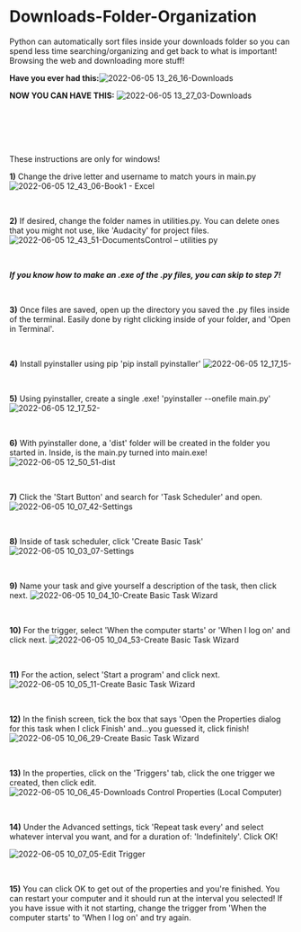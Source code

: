 # Downloads-Folder-Organization
Python can automatically sort files inside your downloads folder so you can spend less time searching/organizing and get back to what is important! Browsing the web and downloading more stuff!

**Have you ever had this:**![2022-06-05 13_26_16-Downloads](https://user-images.githubusercontent.com/99138808/172062729-d9eaf301-dd9a-464d-bbae-6ab894d3525e.png)




**NOW YOU CAN HAVE THIS:**
![2022-06-05 13_27_03-Downloads](https://user-images.githubusercontent.com/99138808/172062742-3efc68a0-9985-4440-b3cd-fa4272d551c9.png)

<br /><br /><br /><br />

These instructions are only for windows!

**1)** Change the drive letter and username to match yours in main.py
![2022-06-05 12_43_06-Book1 - Excel](https://user-images.githubusercontent.com/99138808/172061153-23015864-ab57-4462-bc6a-dc04743856f8.png)

<br />

**2)** If desired, change the folder names in utilities.py. You can delete ones that you might not use, like 'Audacity' for project files.
![2022-06-05 12_43_51-DocumentsControl – utilities py](https://user-images.githubusercontent.com/99138808/172061204-b6bff825-4d52-4098-8609-f2b13d302f0e.png)

<br />

***If you know how to make an .exe of the .py files, you can skip to step 7!***

<br />

**3)** Once files are saved, open up the directory you saved the .py files inside of the terminal. 
   Easily done by right clicking inside of your folder, and 'Open in Terminal'.

<br />

**4)** Install pyinstaller using pip
   'pip install pyinstaller'
![2022-06-05 12_17_15-](https://user-images.githubusercontent.com/99138808/172061282-3dc0ec66-3c60-44c6-9501-76a8fd3a29c2.png)

<br />

**5)** Using pyinstaller, create a single .exe!
   'pyinstaller --onefile main.py'
![2022-06-05 12_17_52-](https://user-images.githubusercontent.com/99138808/172061326-ec595c4b-f53d-4c3a-8b1b-fcf6f792c27f.png)

<br />

**6)** With pyinstaller done, a 'dist' folder will be created in the folder you started in. Inside, is the main.py turned into main.exe!
![2022-06-05 12_50_51-dist](https://user-images.githubusercontent.com/99138808/172061436-8a0b29d7-66d9-44b7-b0f4-0d921e7a6406.png)

<br />

**7)** Click the 'Start Button' and search for 'Task Scheduler' and open.
![2022-06-05 10_07_42-Settings](https://user-images.githubusercontent.com/99138808/172061521-1d186773-585c-45a6-975f-7c6f325394c2.png)

<br />

**8)** Inside of task scheduler, click 'Create Basic Task' 
![2022-06-05 10_03_07-Settings](https://user-images.githubusercontent.com/99138808/172061626-6c4bcd95-dbd9-4b81-82eb-56990c405e65.png)

<br />

**9)** Name your task and give yourself a description of the task, then click next.
![2022-06-05 10_04_10-Create Basic Task Wizard](https://user-images.githubusercontent.com/99138808/172061646-91ea9d3a-8ca4-4ac0-bc13-55bdf30c5236.png)

<br />

**10)** For the trigger, select 'When the computer starts' or 'When I log on' and click next.
![2022-06-05 10_04_53-Create Basic Task Wizard](https://user-images.githubusercontent.com/99138808/172061667-19bd0fbf-fa38-47dc-82b2-510de68f5461.png)

<br />

**11)** For the action, select 'Start a program' and click next.
![2022-06-05 10_05_11-Create Basic Task Wizard](https://user-images.githubusercontent.com/99138808/172061812-8838a0fe-7f4a-4996-a89d-10cff4951272.png)

<br />

**12)** In the finish screen, tick the box that says 'Open the Properties dialog for this task when I click Finish' and...you guessed it, click finish!
![2022-06-05 10_06_29-Create Basic Task Wizard](https://user-images.githubusercontent.com/99138808/172061843-ee4bfb6f-ae55-4ff7-8944-99a03caa0761.png)

<br />

**13)** In the properties, click on the 'Triggers' tab, click the one trigger we created, then click edit. 
![2022-06-05 10_06_45-Downloads Control Properties (Local Computer)](https://user-images.githubusercontent.com/99138808/172061922-9d0ddcad-6ca2-43a7-958d-07b16169875c.png)

<br />

**14)** Under the Advanced settings, tick 'Repeat task every' and select whatever interval you want, and for a duration of: 'Indefinitely'. Click OK!

![2022-06-05 10_07_05-Edit Trigger](https://user-images.githubusercontent.com/99138808/172061964-35d3bfa0-2191-46ea-ac46-bde039fdf74b.png)

<br />

**15)** You can click OK to get out of the properties and you're finished. You can restart your computer and it should run at the interval you selected! If you have issue with it not starting, change the trigger from 'When the computer starts' to 'When I log on' and try again. 
